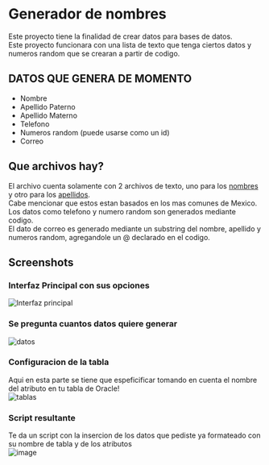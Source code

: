 # Generador de nombres
Este proyecto tiene la finalidad de crear datos para bases de datos.
<br>
Este proyecto funcionara con una lista de texto que tenga ciertos datos y numeros random
que se crearan a partir de codigo.<br>

## DATOS QUE GENERA DE MOMENTO
- Nombre
- Apellido Paterno
- Apellido Materno
- Telefono
- Numeros random (puede usarse como un id)
- Correo

## Que archivos hay?
El archivo cuenta solamente con 2 archivos de texto, uno para los [nombres](https://github.com/NexWan/Generador-de-datos/blob/master/src/main/resources/com/nexwan/generadornombres/nombres.txt) y otro
para los [apellidos](https://github.com/NexWan/Generador-de-datos/blob/master/src/main/resources/com/nexwan/generadornombres/apellidos.txt).<br>
Cabe mencionar que estos estan basados en los mas comunes de Mexico.<br>
Los datos como telefono y numero random son generados mediante codigo.<br>
El dato de correo es generado mediante un substring del nombre, apellido y numeros random, agregandole un @ declarado en el codigo.

## Screenshots
### Interfaz Principal con sus opciones
![Interfaz principal](https://i.imgur.com/6v9fPRj.png)

### Se pregunta cuantos datos quiere generar
![datos](https://i.imgur.com/Dqc7qCR.png)

### Configuracion de la tabla
Aqui en esta parte se tiene que espeficificar tomando en cuenta el nombre del atributo en tu tabla de Oracle!<br>
![tablas](https://user-images.githubusercontent.com/89736703/230891449-5dd5de2d-e843-4dc0-834d-ff56b847b39d.png)

### Script resultante
Te da un script con la insercion de los datos que pediste ya formateado con su nombre de tabla y de los atributos<br>
![image](https://user-images.githubusercontent.com/89736703/230891740-da37a940-1b95-4b9f-b6dd-61d28a976cf9.png)
